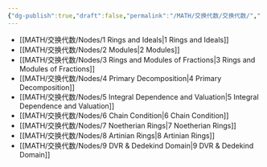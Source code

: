 ```yaml
---
{"dg-publish":true,"draft":false,"permalink":"/MATH/交换代数/交换代数/","dgPassFrontmatter":true}
---
```



- [[MATH/交换代数/Nodes/1 Rings and Ideals\|1 Rings and Ideals]]
- [[MATH/交换代数/Nodes/2 Modules\|2 Modules]]
- [[MATH/交换代数/Nodes/3 Rings and Modules of Fractions\|3 Rings and Modules of Fractions]]
- [[MATH/交换代数/Nodes/4 Primary Decomposition\|4 Primary Decomposition]]
- [[MATH/交换代数/Nodes/5 Integral Dependence and Valuation\|5 Integral Dependence and Valuation]]
- [[MATH/交换代数/Nodes/6 Chain Condition\|6 Chain Condition]]
- [[MATH/交换代数/Nodes/7 Noetherian Rings\|7 Noetherian Rings]]
- [[MATH/交换代数/Nodes/8 Artinian Rings\|8 Artinian Rings]]
- [[MATH/交换代数/Nodes/9 DVR & Dedekind Domain\|9 DVR & Dedekind Domain]]


